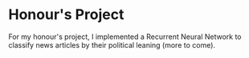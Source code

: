 # Honour's Project
For my honour's project, I implemented a Recurrent Neural Network to classify news articles by their political leaning (more to come).

